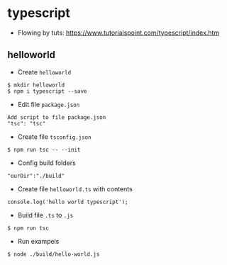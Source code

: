 # typescript
* Flowing by tuts: https://www.tutorialspoint.com/typescript/index.htm

## helloworld
* Create `helloworld`
```
$ mkdir helloworld
$ npm i typescript --save
```
* Edit file `package.json`
```
Add script to file package.json
"tsc": "tsc"
```
* Create file `tsconfig.json`
```
$ npm run tsc -- --init
```
* Config build folders
```
"ourDir":"./build"
```
* Create file `helloworld.ts` with contents
```
console.log('hello world typescript');
```
* Build file `.ts` to `.js`
```
$ npm run tsc
```
* Run exampels
```
$ node ./build/hello-world.js
```